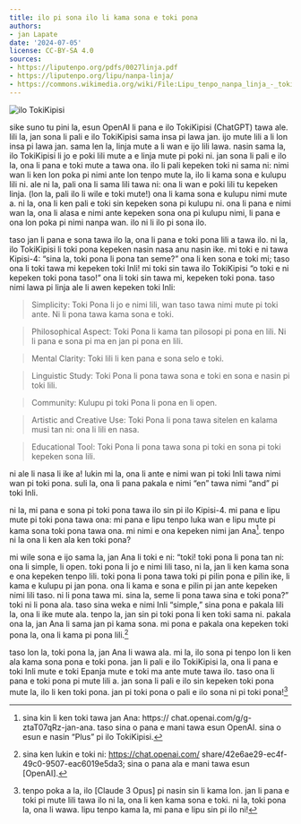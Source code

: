 ```yaml
---
title: ilo pi sona ilo li kama sona e toki pona
authors:
- jan Lapate
date: '2024-07-05'
license: CC-BY-SA 4.0
sources:
- https://liputenpo.org/pdfs/0027linja.pdf
- https://liputenpo.org/lipu/nanpa-linja/
- https://commons.wikimedia.org/wiki/File:Lipu_tenpo_nanpa_linja_-_toki_Kipisi.png
---
```


![ilo TokiKipisi](https://upload.wikimedia.org/wikipedia/commons/e/ea/Lipu_tenpo_nanpa_linja_-_toki_Kipisi.png)

sike suno tu pini la, esun OpenAI li pana e ilo TokiKipisi (ChatGPT) tawa ale. lili la, jan sona li pali e ilo TokiKipisi sama insa pi lawa jan. ijo mute lili a li lon insa pi lawa jan. sama len la, linja mute a li wan e ijo lili lawa. nasin sama la, ilo TokiKipisi li jo e poki lili mute a e linja mute pi poki ni. jan sona li pali e ilo la, ona li pana e toki mute a tawa ona. ilo li pali kepeken toki ni sama ni: nimi wan li ken lon poka pi nimi ante lon tenpo mute la, ilo li kama sona e kulupu lili ni. ale ni la, pali ona li sama lili tawa ni: ona li wan e poki lili tu kepeken linja. (lon la, pali ilo li wile e toki mute!) ona li kama sona e kulupu nimi mute a. ni la, ona li ken pali e toki sin kepeken sona pi kulupu ni. ona li pana e nimi wan la, ona li alasa e nimi ante kepeken sona ona pi kulupu nimi, li pana e ona lon poka pi nimi nanpa wan. ilo ni li ilo pi sona ilo.

taso jan li pana e sona tawa ilo la, ona li pana e toki pona lili a tawa ilo. ni la, ilo TokiKipisi li toki pona kepeken nasin nasa anu nasin ike. mi toki e ni tawa Kipisi-4: “sina la, toki pona li pona tan seme?” ona li ken sona e toki mi; taso ona li toki tawa mi kepeken toki Inli! mi toki sin tawa ilo TokiKipisi “o toki e ni kepeken toki pona taso!” ona li toki sin tawa mi, kepeken toki pona. taso nimi lawa pi linja ale li awen kepeken toki Inli:

> Simplicity: Toki Pona li jo e nimi lili, wan taso tawa nimi mute pi toki ante. Ni li pona tawa kama sona e toki.

> Philosophical Aspect: Toki Pona li kama tan pilosopi pi pona en lili. Ni li pana e sona pi ma en jan pi pona en lili.

> Mental Clarity: Toki lili li ken pana e sona selo e toki.

> Linguistic Study: Toki Pona li pona tawa sona e toki en sona e nasin pi toki lili.

> Community: Kulupu pi toki Pona li pona en li open.

> Artistic and Creative Use: Toki Pona li pona tawa sitelen en kalama musi tan ni: ona li lili en nasa.

> Educational Tool: Toki Pona li pona tawa sona pi toki en sona pi toki kepeken sona lili.

ni ale li nasa li ike a! lukin mi la, ona li ante e nimi wan pi toki Inli tawa nimi wan pi toki pona. suli la, ona li pana pakala e nimi “en” tawa nimi “and” pi toki Inli.

ni la, mi pana e sona pi toki pona tawa ilo sin pi ilo Kipisi-4. mi pana e lipu mute pi toki pona tawa ona: mi pana e lipu tenpo luka wan e lipu mute pi kama sona toki pona tawa ona. mi nimi e ona kepeken nimi jan Ana[^1]. tenpo ni la ona li ken ala ken toki pona?

mi wile sona e ijo sama la, jan Ana li toki e ni: “toki! toki pona li pona tan ni: ona li simple, li open. toki pona li jo e nimi lili taso, ni la, jan li ken kama sona e ona kepeken tenpo lili. toki pona li pona tawa toki pi pilin pona e pilin ike, li kama e kulupu pi jan pona. ona li kama e sona e pilin pi jan ante kepeken nimi lili taso. ni li pona tawa mi. sina la, seme li pona tawa sina e toki pona?” toki ni li pona ala. taso sina weka e nimi Inli “simple,” sina pona e pakala lili la, ona li ike mute ala. tenpo la, jan sin pi toki pona li ken toki sama ni. pakala ona la, jan Ana li sama jan pi kama sona. mi pona e pakala ona kepeken toki pona la, ona li kama pi pona lili.[^2]

taso lon la, toki pona la, jan Ana li wawa ala. mi la, ilo sona pi tenpo lon li ken ala kama sona pona e toki pona. jan li pali e ilo TokiKipisi la, ona li pana e toki Inli mute e toki Epanja mute e toki ma ante mute tawa ilo. taso ona li pana e toki pona pi mute lili a. jan sona li pali e ilo sin kepeken toki pona mute la, ilo li ken toki pona. jan pi toki pona o pali e ilo sona ni pi toki pona![^3]

[^1]: sina kin li ken toki tawa jan Ana: https:// chat.openai.com/g/g-ztaT07qRz-jan-ana. taso sina o pana e mani tawa esun OpenAI. sina o esun e nasin “Plus” pi ilo TokiKipisi.
[^2]: sina ken lukin e toki ni: https://chat.openai.com/ share/42e6ae29-ec4f-49c0-9507-eac6019e5da3; sina o pana ala e mani tawa esun [OpenAI].
[^3]: tenpo poka a la, ilo [Claude 3 Opus] pi nasin sin li kama lon. jan li pana e toki pi mute lili tawa ilo ni la, ona li ken kama sona e toki. ni la, toki pona la, ona li wawa. lipu tenpo kama la, mi pana e lipu sin pi ilo ni!
